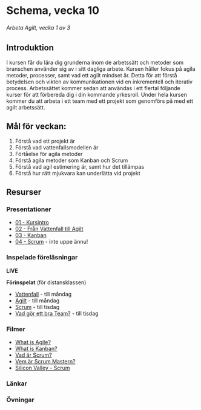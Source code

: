 # Schema, vecka 10
###### Arbeta Agilt, vecka 1 av 3

## Introduktion

I kursen får du lära dig grunderna inom de arbetssätt och metoder som branschen använder sig av i
sitt dagliga arbete. Kursen håller fokus på agila metoder, processer, samt vad ett agilt mindset är.
Detta för att förstå betydelsen och vikten av kommunikationen vid en inkrementell och iterativ
process. Arbetssättet kommer sedan att användas i ett flertal följande kurser för att förbereda dig i
din kommande yrkesroll. Under hela kursen kommer du att arbeta i ett team med ett projekt som
genomförs på med ett agilt arbetssätt.

## Mål för veckan:

1. Förstå vad ett projekt är
2. Förstå vad vattenfallsmodellen är
3. Förtåelse för agila metoder
4. Förstå agila metoder som Kanban och Scrum
5. Förstå vad agil estimering är, samt hur det tillämpas
6. Förstå hur rätt mjukvara kan underlätta vid projekt

## Resurser

### Presentationer

* [01 - Kursintro](https://docs.google.com/presentation/d/1h6CiKEg0x0A6TQD3N2Vgb7_HzA6ZvCrI/edit?usp=sharing&ouid=117251319654116712560&rtpof=true&sd=true)
* [02 - Från Vattenfall till Agilt](https://docs.google.com/presentation/d/1bL3a75Pbnq0VxrDe0KIrTiTD198yCnyr/edit?usp=sharing&ouid=117251319654116712560&rtpof=true&sd=true)
* [03 - Kanban](https://docs.google.com/presentation/d/17QCnDSNrL9FZfXVllkTaneuvZWMfIhX8/edit?usp=sharing&ouid=117251319654116712560&rtpof=true&sd=true)
* [04 - Scrum]() - inte uppe ännu!

### Inspelade föreläsningar

**LIVE**

**Förinspelat** (för distansklassen)

* [Vattenfall](https://vimeo.com/785684828/dcd97274b5?share=copy) - till måndag
* [Agilt](https://vimeo.com/785661235/4e9773007e?share=copy) - till måndag
* [Scrum](https://vimeo.com/787482537/0bf3c3d73e?share=copy) - till tisdag
* [Vad gör ett bra Team?](https://vimeo.com/787482741/6590a5e312?share=copy) - till tisdag

### Filmer

* [What is Agile?](https://www.youtube.com/watch?v=Z9QbYZh1YXY)
* [What is Kanban?](https://www.youtube.com/watch?v=iVaFVa7HYj4)
* [Vad är Scrum?](https://www.youtube.com/watch?v=cJ51H2X_dY0)
* [Vem är Scrum Mastern?](https://www.youtube.com/watch?v=jqJHCld000M&t=1s)
* [Silicon Valley - Scrum](https://www.youtube.com/watch?v=oyVksFviJVE)

### Länkar


### Övningar 







